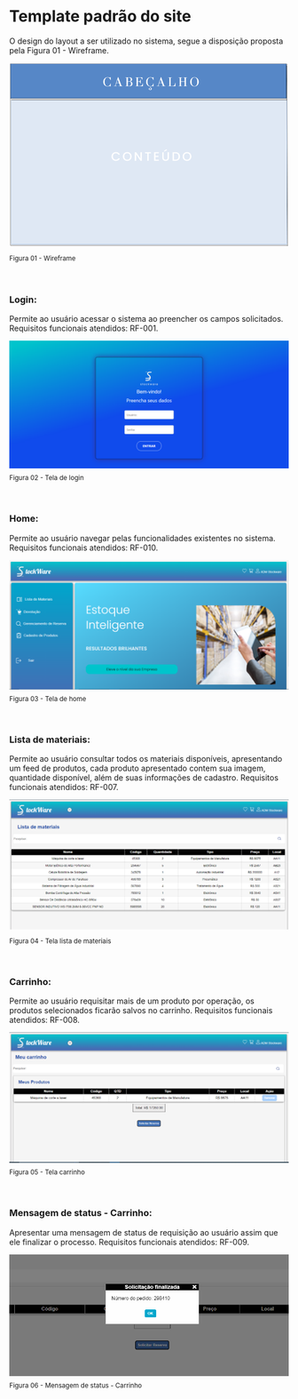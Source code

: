 # Template padrão do site 

 O design do layout a ser utilizado no sistema, segue  a disposição proposta pela Figura 01 - Wireframe.

 ![Exemplo de Wireframe](img/templatesw.png)<sub>  Figura 01 - Wireframe <sub>


<br>

### Login:

 Permite ao usuário acessar o sistema ao preencher os campos solicitados. Requisitos funcionais atendidos: RF-001.

![Exemplo de Wireframe](img/9-tela-login-proj.PNG) <sub> Figura 02 - Tela de login<sub>


<br>

### Home:
 Permite ao usuário navegar pelas funcionalidades existentes no sistema.  Requisitos funcionais atendidos: RF-010.

![Exemplo de Wireframe](img/18-tela-home-admin.PNG) <sub> Figura 03 - Tela de home <sub>


<br>

### Lista de materiais:

  Permite ao usuário consultar todos os materiais disponíveis, apresentando um feed de produtos, cada produto apresentado contem sua imagem, quantidade disponível, além de suas informações de cadastro. Requisitos funcionais atendidos: RF-007.

![Exemplo de Wireframe](img/7-lista-materiais-proj.PNG)<sub> Figura 04 - Tela lista de materiais <sub>


<br>

### Carrinho:

Permite ao usuário requisitar mais de um produto por operação, os produtos selecionados ficarão salvos no carrinho. Requisitos funcionais atendidos: RF-008.

![Exemplo de Wireframe](img/2-carrinho-proj.PNG) <sub> Figura 05 - Tela carrinho <sub>


<br>

### Mensagem de status - Carrinho:

Apresentar uma mensagem de status de requisição ao usuário assim que ele finalizar o processo. Requisitos funcionais atendidos: RF-009.

![Exemplo de Wireframe](img/3-carrinho-requ-proj.PNG) <sub> Figura 06 - Mensagem de status - Carrinho <sub>